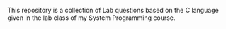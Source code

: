 This repository is a collection of Lab questions based on the C language given in the lab class of my System Programming course.
